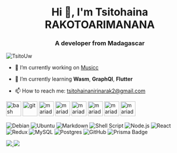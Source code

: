 <h1 align="center">Hi 👋, I'm Tsitohaina RAKOTOARIMANANA</h1>
<h3 align="center">A developer from Madagascar</h3>


<p align="left"> <img src="https://komarev.com/ghpvc/?username=TsitoUw" alt="TsitoUw" /> </p>

- 🔭 I’m currently working on [Musicc](https://musicc-front.vercel.app/welcome)

- 🌱 I’m currently learning **Wasm**, **GraphQl**, **Flutter**
 
- 📫 How to reach me: tsitohainanirinarak2@gmail.com

<p align="left">
<img src="https://www.vectorlogo.zone/logos/gnu_bash/gnu_bash-icon.svg" alt="bash" width="40" height="40"/>
<img src="https://www.vectorlogo.zone/logos/git-scm/git-scm-icon.svg" alt="git" width="40" height="40"/> 
<img src="https://www.vectorlogo.zone/logos/reactjs/reactjs-icon.svg" alt="mariadb" width="40" height="40"/> 
<img src="https://www.vectorlogo.zone/logos/vuejs/vuejs-icon.svg" alt="mariadb" width="40" height="40"/>
<img src="https://www.vectorlogo.zone/logos/tailwindcss/tailwindcss-icon.svg" alt="mariadb" width="40" height="40"/>
<img src="https://www.vectorlogo.zone/logos/nodejs/nodejs-icon.svg" alt="mariadb" width="40" height="40"/>
<img src="https://www.vectorlogo.zone/logos/mongodb/mongodb-icon.svg" alt="mariadb" width="40" height="40"/>
<img src="https://www.vectorlogo.zone/logos/postgresql/postgresql-icon.svg" alt="mariadb" width="40" height="40"/>

![Debian](https://img.shields.io/badge/Debian-D70A53?&logo=debian&logoColor=white)
![Ubuntu](https://img.shields.io/badge/Ubuntu-E95420?logo=ubuntu&logoColor=white)
![Markdown](https://img.shields.io/badge/markdown-%23000000.svg?logo=markdown&logoColor=white)
![Shell Script](https://img.shields.io/badge/shell_script-%23121011.svg?logo=gnu-bash&logoColor=white)
![Node.js ](https://img.shields.io/badge/node.js-6DA55F?logo=node.js&logoColor=white)
![React](https://img.shields.io/badge/react-%2320232a.svg?logo=react&logoColor=%2361DAFB)
![Redux](https://img.shields.io/badge/redux-%23593d88.svg?logo=redux&logoColor=white)
![MySQL](https://img.shields.io/badge/mysql-%2300f.svg?logo=mysql&logoColor=white)
![Postgres](https://img.shields.io/badge/postgres-%23316192.svg?logo=postgresql&logoColor=white)
![GitHub](https://img.shields.io/badge/github-%23121011.svg?logo=github&logoColor=white)
![Prisma Badge](https://img.shields.io/badge/Prisma-2D3748?logo=prisma&logoColor=fff)


<a href="https://www.githubtrends.io/wrapped/TsitoUw" >
<img src="https://api.githubtrends.io/user/svg/TsitoUw/repos?time_range=one_year&theme=dark&include_private=True" />
</a>
</div>
<a href="https://www.githubtrends.io/wrapped/TsitoUw" >
<img src="https://api.githubtrends.io/user/svg/TsitoUw/langs?time_range=one_year&theme=dark&include_private=True" />
</a>
</div>


